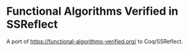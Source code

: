 # Functional Algorithms Verified in SSReflect

A port of https://functional-algorithms-verified.org/ to Coq/SSReflect.
